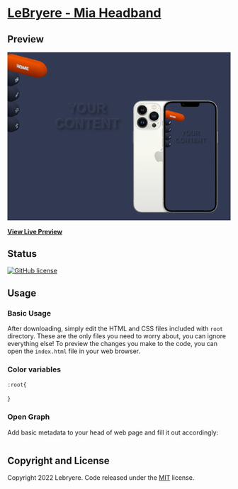 # [LeBryere - Mia Headband](https://lebryere.github.io/headband.github.io/)

## Preview

[![Resume Preview](https://raw.githubusercontent.com/LeBryere/3D-menu/master/preview.png)](https://lebryere.github.io/headband.github.io/)

**[View Live Preview](https://lebryere.github.io/headband.github.io/)**

## Status

[![GitHub license](https://img.shields.io/badge/license-MIT-green?&style=plastic)](https://raw.githubusercontent.com/LeBryere/headband/master/LICENSE)

## Usage

### Basic Usage

After downloading, simply edit the HTML and CSS files included with `root` directory. These are the only files you need to worry about, you can ignore everything else! To preview the changes you make to the code, you can open the `index.html` file in your web browser.

### Color variables
```
:root{

}
```

### Open Graph

Add basic metadata to your head of web page and fill it out accordingly:
```

```
 
## Copyright and License

Copyright 2022 Lebryere. Code released under the [MIT](https://raw.githubusercontent.com/LeBryere/headband/master/LICENSE) license.
